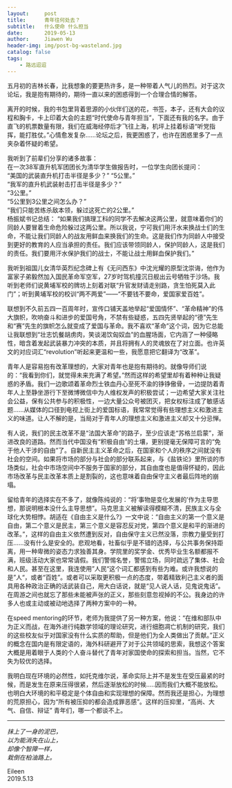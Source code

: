 ```yaml
---
layout:     post
title:      青年往何处去？
subtitle:   什么使命 什么担当
date:       2019-05-13
author:     Jiawen Wu
header-img: img/post-bg-wasteland.jpg
catalog: false
tags:
    - 路远迢迢
---
```

<script type="text/javascript">
// 禁止右键菜单
document.oncontextmenu = function(){ return false; };
// 禁止文字选择
document.onselectstart = function(){ return false; };
// 禁止复制
document.oncopy = function(){ return false; };
// 禁止剪切
document.oncut = function(){ return false; };
// 禁止粘贴
document.onpaste = function(){ return false; };
</script>

五月初的吉林长春，比我想象的要更热许多，是一种带着人气儿的热烈。对于这次论坛，我是抱有期待的，期待一直以来的困惑得到一个合理合情的解答。

离开的时候，我的书包里背着思源的小伙伴们送的花，书签，本子，还有大会的议程和胸卡，卡上印着大会的主题“时代使命与青年担当”，下面还有我的名字。由于直飞的机票数量有限，我们在威海经停后才飞往上海，机坪上挂着标语“听党指挥，能打胜仗。”心情愈发复杂......论坛之后，我更困惑了，也许在困惑里多了一点夹杂着怀疑的希望。

我听到了前辈们分享的诸多故事：  
在一次38军直升机军团团长为清华学生做报告时，一位学生向团长提问：  
“美国的武装直升机打击半径是多少？”
“5公里。”    
“我军的直升机武装射击打击半径是多少？”  
“3公里。”  
“5公里到3公里之间怎么办？”  
“我们只能苦练杀敌本领，躲过这死亡的2公里。”  
杨振斌书记总结：
“如果我们搞理工科的同学不去解决这两公里，就意味着你们的同龄人要冒着生命危险躲过这两公里。所以我说，宁可我们用汗水来换战士们的生命，不能让我们同龄人的战友用鲜血来换我们的生命。这是我们作为同龄人中接受到更好的教育的人应当承担的责任。我们应该带领同龄人，保护同龄人，这是我们的责任。我们要用汗水保护我们的战士，不能让战士用鲜血保护我们。”

我听到祖国儿女清华英烈纪念碑上有《无问西东》中沈光耀的原型沈崇诲，他作为富家子弟毅然加入国民革命军空军，27岁时驾机撞沉日舰出云号牺牲于沙场。我听到老师们说黄埔军校的牌坊上刻着对联“升官发财请走别路，贪生怕死莫入此门”；听到黄埔军校的校训“两不两爱”——“不要钱不要命，爱国家爱百姓”。

联想到不久前五四一百周年时，宣传口铺天盖地举起“爱国情怀”、“革命精神”的伟大旗帜，吹响奋斗和进步的爱国号角，不禁有些疑惑，五四先贤举起的“德”先生和“赛”先生的旗帜怎么就变成了爱国与革命。我不喜欢“革命”这个词，因为它总能让我联想到“壮志饥餐胡虏肉，笑谈渴饮匈奴血”的血腥场面，它内涵了一种侵略性，暗含着发起武装暴力冲突的本质，并且将拥有人的灵魂放在了对立面。也许英文的对应词汇“revolution”听起来更温和一些，我愿意把它翻译为“改革”。

青年人是容易抱有改革理想的，大家对青年也是抱有期待的。就像导师们说的：“我看到你们，就觉得未来充满了希望。”然而这样的希望里却有着种种让我疑惑的矛盾。我们一边歌颂着革命烈士铁血丹心至死不渝的铮铮傲骨，一边提防着青年人上至静坐游行下至微博微信中为人维权发声的积极尝试；一边希望大家关注社会公益，保有公共参与的积极性，一边大量公众号被团灭，把女权标注成了敏感话题......从媒体的口径到电视上街上的爱国标语，我常常觉得有些理想主义和激进主义的味道。让人不解的是，当局对于青年人的理想主义和激进主义却又十分忌惮。

有人说，我们的民主改革不是“法国大革命”的路子，至少应该走“苏格兰启蒙”，渐进改良的道路。然而当代中国没有“积极自由”的土壤，更别提毫无保障可言的“免于他人干涉的自由”了。自新民主主义革命之后，在国家和个人的秩序之间就没有社会的空间。如果将市场的部分与社会的部分联系起来，与《盐铁论》里所谈的市场类似，社会中市场空间中不服务于国家的部分，其自由度也是值得怀疑的，因此市场改革与民主改革本质上是割裂的，这也意味着自由保守主义者最后阵地的崩塌。

留给青年的选择实在不多了，就像陈纯说的：“将‘事物是变化发展的’作为主导思想，那说明根本没什么主导思想”。马克思主义被解读得模糊不清，民族主义与全球化大势相悖。胡适在《自由主义是什么?》一文中说：“自由主义的第一个意义是自由，第二个意义是民主，第三个意义是容忍反对党，第四个意义是和平的渐进的改革。”，这样的自由主义依然遭到反对，自由保守主义已然没落，宗教力量受到打压......没有什么是安全的。悲观地看，社畜似乎是不错的选择，与公共事务保持距离，用一种卑微的姿态力求独善其身。学院里的奖学金、优秀毕业生名额都报不满，班级活动大家也常常请假。我们警惕名誉，警惕立场，同时疏远了集体、社会和人民。甚至在这里，我连使用”人民“这个词汇都感到有些为难。或许我想说的是”人“，或者“百姓”。或者可以采取更积极一点的态度，带着精致利己主义者的面具用各种政治正确的话武装自己，用大白话说，就是“见人说人话，见鬼说鬼话”。在周游之间也就忘了那些未能被声张的正义，那些刻意忽视掉的不公。我身边的许多人也或主动或被动地选择了两种方案中的一种。

在speed mentoring的环节，老师为我提供了另一种方案，他说：“在维和部队中为正义而战，在海外进行纯数学领域的理论研究，进行细胞凋亡机制的研究，我们的这些校友似乎对国家没有什么实质的帮助，但是他们为全人类做出了贡献。”正义的概念在国内是有限定语的，海外科研避开了对于公共领域的思索，我想这个答案大概是用着眼于人类的个人奋斗替代了青年对家国使命的探索和担当。当然，它不失为较优的选择。

我明白现在环境的必然性，如托克维尔说，革命实际上并不是发生在受压最紧的时候，而是发生在原来压得很紧，然后逐渐放松的时候.....因而我们大概不能放松。也明白大环境的和平稳定是个体自由和实现理想的保障。然而我还是担心，为理想的荒原担心，因为“所有被压抑的都会造成罪恶感”。这样的压抑里，“高尚、大气、自信、辩证” 青年们，哪一个都谈不上。

---
*抹上了一身的泥巴，*  
*以为能消失在山上，*  
*却像个智障一样，*  
*栽倒在柏油路上。*  


Eileen    
2019.5.13